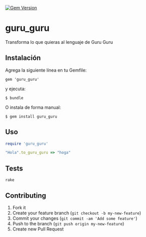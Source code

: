 [![Gem Version](https://badge.fury.io/rb/guru_guru.svg)](http://badge.fury.io/rb/guru_guru)

# guru_guru

Transforma lo que quieras al lenguaje de Guru Guru

## Instalación

Agrega la siguiente línea en tu Gemfile:

    gem 'guru_guru'

y ejecuta:

    $ bundle

O instala de forma manual:

    $ gem install guru_guru

## Uso

```ruby
require 'guru_guru'

"Hola".to_guru_guru => "hoga"

```


## Tests
```
rake
```

## Contributing
1. Fork it
2. Create your feature branch (`git checkout -b my-new-feature`)
3. Commit your changes (`git commit -am 'Add some feature'`)
4. Push to the branch (`git push origin my-new-feature`)
5. Create new Pull Request


